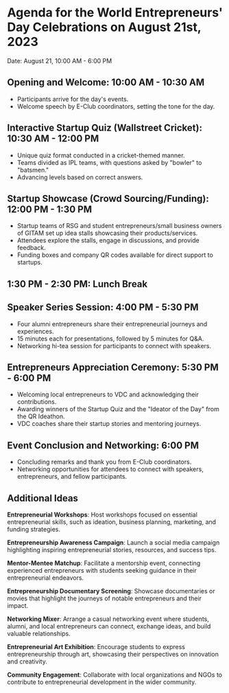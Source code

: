 # Agenda for the World Entrepreneurs' Day Celebrations on August 21st, 2023

Date: August 21, 10:00 AM - 6:00 PM

## Opening and Welcome: 10:00 AM - 10:30 AM
- Participants arrive for the day's events.
- Welcome speech by E-Club coordinators, setting the tone for the day.

## Interactive Startup Quiz (Wallstreet Cricket): 10:30 AM - 12:00 PM
- Unique quiz format conducted in a cricket-themed manner.
- Teams divided as IPL teams, with questions asked by "bowler" to "batsmen."
- Advancing levels based on correct answers.

## Startup Showcase (Crowd Sourcing/Funding): 12:00 PM - 1:30 PM
- Startup teams of RSG and student entrepreneurs/small business owners of GITAM set up idea stalls showcasing their products/services.
- Attendees explore the stalls, engage in discussions, and provide feedback.
- Funding boxes and company QR codes available for direct support to startups.

## 1:30 PM - 2:30 PM: Lunch Break

## Speaker Series Session: 4:00 PM - 5:30 PM
- Four alumni entrepreneurs share their entrepreneurial journeys and experiences.
- 15 minutes each for presentations, followed by 5 minutes for Q&A.
- Networking hi-tea session for participants to connect with speakers.

## Entrepreneurs Appreciation Ceremony: 5:30 PM - 6:00 PM
- Welcoming local entrepreneurs to VDC and acknowledging their contributions.
- Awarding winners of the Startup Quiz and the "Ideator of the Day" from the QR Ideathon.
- VDC coaches share their startup stories and mentoring journeys.

## Event Conclusion and Networking: 6:00 PM
- Concluding remarks and thank you from E-Club coordinators.
- Networking opportunities for attendees to connect with speakers, entrepreneurs, and fellow participants.
 

## Additional Ideas

**Entrepreneurial Workshops**: Host workshops focused on essential entrepreneurial skills, such as ideation, business planning, marketing, and funding strategies.

**Entrepreneurship Awareness Campaign**: Launch a social media campaign highlighting inspiring entrepreneurial stories, resources, and success tips.

**Mentor-Mentee Matchup**: Facilitate a mentorship event, connecting experienced entrepreneurs with students seeking guidance in their entrepreneurial endeavors.

**Entrepreneurship Documentary Screening**: Showcase documentaries or movies that highlight the journeys of notable entrepreneurs and their impact.

**Networking Mixer**: Arrange a casual networking event where students, alumni, and local entrepreneurs can connect, exchange ideas, and build valuable relationships.

**Entrepreneurial Art Exhibition**: Encourage students to express entrepreneurship through art, showcasing their perspectives on innovation and creativity.

**Community Engagement**: Collaborate with local organizations and NGOs to contribute to entrepreneurial development in the wider community.